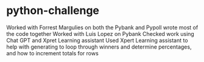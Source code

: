 # python-challenge
Worked with Forrest Margulies on both the Pybank and Pypoll wrote most of the code together
Worked with Luis Lopez on Pybank
Checked work using Chat GPT and Xpret Learning assistant
Used Xpert Learning assistant to help with generating to loop through winners and determine percentages, and how to increment totals for rows 

